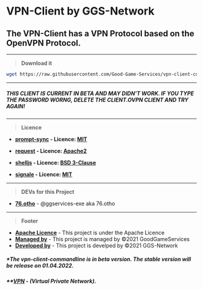 # VPN-Client by GGS-Network

## The VPN-Client has a VPN Protocol based on the OpenVPN Protocol.

--- 
> __Download it__
```bash
wget https://raw.githubusercontent.com/Good-Game-Services/vpn-client-commandline/main/setup.sh && ./setup.sh
```

---

##### THIS CLIENT IS CURRENT IN BETA AND MAY DIDN'T WORK. IF YOU TYPE THE PASSWORD WORNG, DELETE THE CLIENT.OVPN CLIENT AND TRY AGAIN!
--- 
> __Licence__

- __[prompt-sync](https://github.com/heapwolf/prompt-sync) - Licence: [MIT](https://licenses.nuget.org/MIT)__ 

- __[request](https://github.com/request/request) - Licence: [Apache2](https://www.apache.org/licenses/)__ 

- __[shelljs](https://github.com/shelljs/shelljs) - Licence: [BSD 3-Clause](https://github.com/shelljs/shelljs/blob/master/LICENSE)__ 

- __[signale](https://github.com/klaussinani/signale) - Licence: [MIT](https://licenses.nuget.org/MIT)__ 

---

> __DEVs for this Project__

- __[76.otho](https://instagram.com/76.otho)__ - @ggservices-exe aka 76.otho


---
> __Footer__
- __[Apache Licence](https://www.apache.org/licenses/LICENSE-2.0)__ - This project is under the Apache Licence
- __[Managed by](https://github.com/good-game-services)__ - This project is managed by ©2021 GoodGameServices
- __[Developed by](https://ggs-network.de)__ - This project is develped by ©2021 GGS-Network

##### *The vpn-client-commandline is in beta version. The stable version will be release on 01.04.2022.
##### **[VPN](https://de.wikipedia.org/wiki/Virtual_Private_Network) - (Virtual Private Network).

